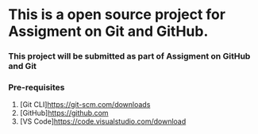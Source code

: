 # This is a open source project for Assigment on Git and GitHub.

### This project will be submitted as part of Assigment on GitHub and Git

### Pre-requisites

1. [Git CLI]https://git-scm.com/downloads
2. [GitHub]https://github.com
3. [VS Code]https://code.visualstudio.com/download
